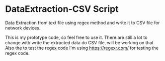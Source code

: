 # DataExtraction-CSV Script
Data Extraction from text file using regex method and write it to CSV file for network devices.

This is my prototype code, so feel free to use it. 
There are still a lot to change with write the extracted data do CSV file, will be working on that. 
Also the to test the regex code I'm using https://regexr.com/ for testing the regex code.
